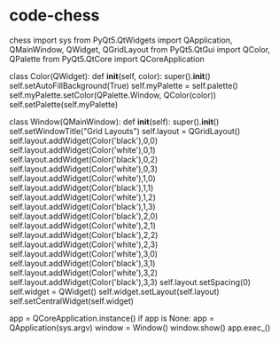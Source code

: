 # code-chess
chess
import sys 
from PyQt5.QtWidgets import QApplication, QMainWindow, QWidget, QGridLayout
from PyQt5.QtGui import QColor, QPalette
from PyQt5.QtCore import QCoreApplication

class Color(QWidget):
    def __init__(self, color):
        super().__init__()
        self.setAutoFillBackground(True)
        self.myPalette = self.palette()
        self.myPalette.setColor(QPalette.Window, QColor(color))
        self.setPalette(self.myPalette)

class Window(QMainWindow):
    def __init__(self):
        super().__init__()
        self.setWindowTitle("Grid Layouts")
        self.layout = QGridLayout()
        self.layout.addWidget(Color('black'),0,0)
        self.layout.addWidget(Color('white'),0,1)
        self.layout.addWidget(Color('black'),0,2)
        self.layout.addWidget(Color('white'),0,3)
        self.layout.addWidget(Color('white'),1,0)
        self.layout.addWidget(Color('black'),1,1)
        self.layout.addWidget(Color('white'),1,2)
        self.layout.addWidget(Color('black'),1,3)
        self.layout.addWidget(Color('black'),2,0)
        self.layout.addWidget(Color('white'),2,1)
        self.layout.addWidget(Color('black'),2,2)
        self.layout.addWidget(Color('white'),2,3)
        self.layout.addWidget(Color('white'),3,0)
        self.layout.addWidget(Color('black'),3,1)
        self.layout.addWidget(Color('white'),3,2)
        self.layout.addWidget(Color('black'),3,3)
        self.layout.setSpacing(0)
        self.widget = QWidget()
        self.widget.setLayout(self.layout)
        self.setCentralWidget(self.widget)

app = QCoreApplication.instance()
if app is None:
    app = QApplication(sys.argv)
window = Window()
window.show()
app.exec_()
